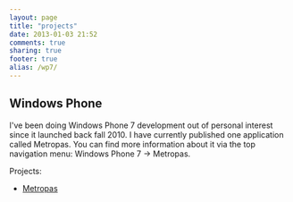 ```yaml
---
layout: page
title: "projects"
date: 2013-01-03 21:52
comments: true
sharing: true
footer: true
alias: /wp7/
---
```


Windows Phone
---
I've been doing Windows Phone 7 development out of personal interest since it launched back fall 2010. I have currently published one application called Metropas. You can find more information about it via the top navigation menu: Windows Phone 7 -> Metropas.

Projects: 

- [Metropas](metropas/)